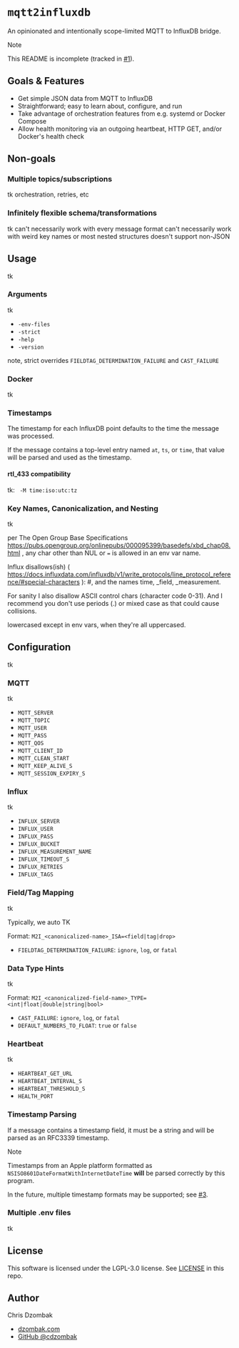 # `mqtt2influxdb` 

An opinionated and intentionally scope-limited MQTT to InfluxDB bridge.

> [!NOTE]  
> This README is incomplete (tracked in [#1](https://github.com/cdzombak/mqtt2influxdb/issues/1)).

## Goals & Features

- Get simple JSON data from MQTT to InfluxDB
- Straightforward; easy to learn about, configure, and run
- Take advantage of orchestration features from e.g. systemd or Docker Compose
- Allow health monitoring via an outgoing heartbeat, HTTP GET, and/or Docker's health check

## Non-goals

### Multiple topics/subscriptions

tk
orchestration, retries, etc

### Infinitely flexible schema/transformations

tk
can't necessarily work with every message format
can't necessarily work with weird key names or most nested structures
doesn't support non-JSON

## Usage

tk

### Arguments

tk

- `-env-files`
- `-strict`
- `-help`
- `-version`

note, strict overrides `FIELDTAG_DETERMINATION_FAILURE` and `CAST_FAILURE`

### Docker

tk

### Timestamps

The timestamp for each InfluxDB point defaults to the time the message was processed.

If the message contains a top-level entry named `at`, `ts`, or `time`, that value will be parsed and used as the timestamp.

#### rtl_433 compatibility

tk: ` -M time:iso:utc:tz` 

### Key Names, Canonicalization, and Nesting

tk

per The Open Group Base Specifications https://pubs.opengroup.org/onlinepubs/000095399/basedefs/xbd_chap08.html , any char other than NUL or `=` is allowed in an env var name.

Influx disallows(ish) ( https://docs.influxdata.com/influxdb/v1/write_protocols/line_protocol_reference/#special-characters ): #, and the names time, _field, _measurement.

For sanity I also disallow ASCII control chars (character code 0-31). And I recommend you don't use 
periods (.) or mixed case as that could cause collisions.

lowercased except in env vars, when they're all uppercased.

## Configuration

tk

### MQTT

tk

- `MQTT_SERVER`
- `MQTT_TOPIC`
- `MQTT_USER`
- `MQTT_PASS`
- `MQTT_QOS`
- `MQTT_CLIENT_ID`
- `MQTT_CLEAN_START`
- `MQTT_KEEP_ALIVE_S`
- `MQTT_SESSION_EXPIRY_S`

### Influx

tk

- `INFLUX_SERVER`
- `INFLUX_USER`
- `INFLUX_PASS`
- `INFLUX_BUCKET`
- `INFLUX_MEASUREMENT_NAME`
- `INFLUX_TIMEOUT_S`
- `INFLUX_RETRIES`
- `INFLUX_TAGS`

### Field/Tag Mapping

tk

Typically, we auto TK

Format: `M2I_<canonicalized-name>_ISA=<field|tag|drop>`

- `FIELDTAG_DETERMINATION_FAILURE`: `ignore`, `log`, or `fatal`

### Data Type Hints

tk

Format: `M2I_<canonicalized-field-name>_TYPE=<int|float|double|string|bool>`

- `CAST_FAILURE`: `ignore`, `log`, or `fatal`
- `DEFAULT_NUMBERS_TO_FLOAT`: `true` or `false`

### Heartbeat

tk

- `HEARTBEAT_GET_URL`
- `HEARTBEAT_INTERVAL_S`
- `HEARTBEAT_THRESHOLD_S`
- `HEALTH_PORT`

### Timestamp Parsing

If a message contains a timestamp field, it must be a string and will be parsed as an RFC3339 timestamp.

> [!NOTE]  
> Timestamps from an Apple platform formatted as `NSISO8601DateFormatWithInternetDateTime` **will** be parsed correctly by this program.

In the future, multiple timestamp formats may be supported; see [#3](https://github.com/cdzombak/mqtt2influxdb/issues/3).

### Multiple .env files

tk

## License

This software is licensed under the LGPL-3.0 license. See [LICENSE](LICENSE) in this repo.

## Author

Chris Dzombak
- [dzombak.com](https://dzombak.com)
- [GitHub @cdzombak](https://www.github.com/cdzombak)
